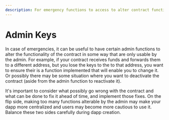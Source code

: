 ```yaml
---
description: For emergency functions to access to alter contract functionality.
---
```


# Admin Keys

In case of emergencies, it can be useful to have certain admin functions to alter the functionality of the contract in some way that are only usable by the admin. For example, if your contract receives funds and forwards them to a different address, but you lose the keys to the to that address, you want to ensure their is a function implemented that will enable you to change it. Or possibly there may be some situation where you want to deactivate the contract (aside from the admin function to reactivate it).

It's important to consider what possibly go wrong with the contract and what can be done to fix it ahead of time, and implement those fixes. On the flip side, making too many functions alterable by the admin may make your dapp more centralized and users may become more cautious to use it. Balance these two sides carefully during dapp creation.
